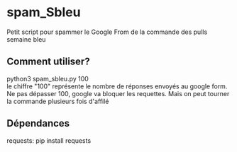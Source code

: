 # spam_Sbleu
Petit script pour spammer le Google From de la commande des pulls semaine bleu

## Comment utiliser?
python3 spam_sbleu.py 100 <br />
le chiffre "100" représente le nombre de réponses envoyés au google form. Ne pas dépasser 100, google va bloquer les requettes. Mais on peut tourner la commande plusieurs fois d'affilé 

## Dépendances
requests: pip install requests


